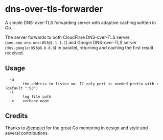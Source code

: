 # dns-over-tls-forwarder
A simple DNS-over-TLS forwarding server with adaptive caching written in Go.

The server forwards to both CloudFlare DNS-over-TLS server (`one.one.one.one:853@1.1.1.1`) and Google DNS-over-TLS server (`dns.google:853@8.8.8.8`) in parallel, returning and caching the first result received.

## Usage
```
  -a
    	the address to listen on. If only port is needed prefix with : (default ":53")
  -l
    	log file path
  -v	verbose mode
  ```
## Credits

Thanks to [@empijei](https://github.com/empijei) for the great Go mentoring in design and style and several contributions.
